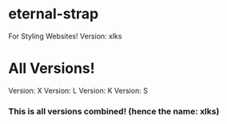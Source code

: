 # eternal-strap
For Styling Websites! Version: xlks        
# All Versions!
Version: X 
Version: L
Version: K
Version: S
### This is all versions combined! (hence the name: xlks)

